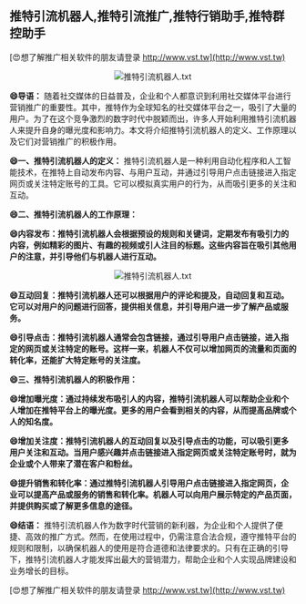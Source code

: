 ## **推特引流机器人,推特引流推广,推特行销助手,推特群控助手**

[😍想了解推广相关软件的朋友请登录 http://www.vst.tw](http://www.vst.tw)

 <center><img src="https://vst.tw/MP4/tuiguang/png/8.png" alt="推特引流机器人.txt"></center>

**😄导语：**
随着社交媒体的日益普及，企业和个人都意识到利用社交媒体平台进行营销推广的重要性。其中，推特作为全球知名的社交媒体平台之一，吸引了大量的用户。为了在这个竞争激烈的数字时代中脱颖而出，许多人开始利用推特引流机器人来提升自身的曝光度和影响力。本文将介绍推特引流机器人的定义、工作原理以及它们对营销推广的积极作用。

**😄一、推特引流机器人的定义：**
推特引流机器人是一种利用自动化程序和人工智能技术，在推特上自动发布内容、与用户互动，并通过引导用户点击链接进入指定网页或关注特定账号的工具。它可以模拟真实用户的行为，从而吸引更多的关注和互动。

**😄二、推特引流机器人的工作原理：**

**😄内容发布：推特引流机器人会根据预设的规则和关键词，定期发布有吸引力的内容，例如精彩的图片、有趣的视频或引人注目的标题。这些内容旨在吸引其他用户的注意，并引导他们与机器人进行互动。**

 <center><img src="https://vst.tw/MP4/tuiguang/png/7.png" alt="推特引流机器人.txt"></center>

**😄互动回复：推特引流机器人还可以根据用户的评论和提及，自动回复和互动。它可以对用户的问题进行回答，提供相关信息，并引导用户进一步了解产品或服务。**

**😄引导点击：推特引流机器人通常会包含链接，通过引导用户点击链接，进入指定的网页或关注特定的账号。这样一来，机器人不仅可以增加网页的流量和页面的转化率，还能扩大特定账号的关注度。**

**😄三、推特引流机器人的积极作用：**

**😄增加曝光度：通过持续发布吸引人的内容，推特引流机器人可以帮助企业和个人增加在推特平台上的曝光度。更多的用户会看到相关的内容，从而提高品牌或个人的知名度。**

**😄增加关注度：推特引流机器人的互动回复以及引导点击的功能，可以吸引更多用户关注和互动。当用户感兴趣并点击链接进入指定网页或关注特定账号时，就为企业或个人带来了潜在客户和粉丝。**

**😄提升销售和转化率：通过推特引流机器人引导用户点击链接进入指定网页，企业可以提高产品或服务的销售和转化率。机器人可以向用户展示特定的产品页面，并提供购买或了解更多信息的途径。**

**😄结语：**
推特引流机器人作为数字时代营销的新利器，为企业和个人提供了便捷、高效的推广方式。然而，在使用过程中，仍需注意合法合规，遵守推特平台的规则和限制，以确保机器人的使用是符合道德和法律要求的。只有在正确的引导下，推特引流机器人才能发挥出最大的营销潜力，帮助企业和个人实现品牌建设和业务增长的目标。

[😍想了解推广相关软件的朋友请登录 http://www.vst.tw](http://www.vst.tw)



